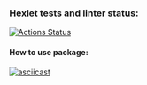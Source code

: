 ### Hexlet tests and linter status:
[![Actions Status](https://github.com/Bobronaud/frontend-project-46/workflows/hexlet-check/badge.svg)](https://github.com/Bobronaud/frontend-project-46/actions)

#### How to use package:
[![asciicast](https://asciinema.org/a/BazEzEWawf55L4bvgzwopsiv0.svg)](https://asciinema.org/a/BazEzEWawf55L4bvgzwopsiv0)
